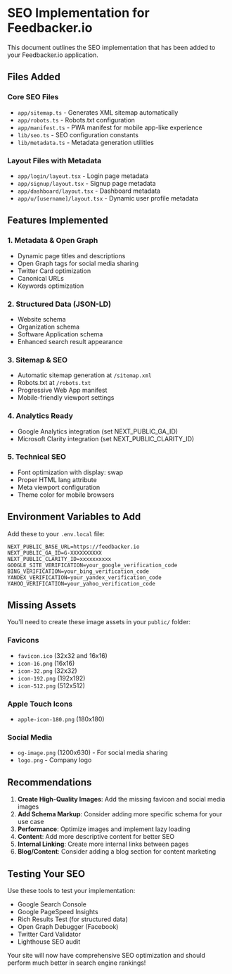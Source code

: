 # SEO Implementation for Feedbacker.io

This document outlines the SEO implementation that has been added to your Feedbacker.io application.

## Files Added

### Core SEO Files

- `app/sitemap.ts` - Generates XML sitemap automatically
- `app/robots.ts` - Robots.txt configuration
- `app/manifest.ts` - PWA manifest for mobile app-like experience
- `lib/seo.ts` - SEO configuration constants
- `lib/metadata.ts` - Metadata generation utilities

### Layout Files with Metadata

- `app/login/layout.tsx` - Login page metadata
- `app/signup/layout.tsx` - Signup page metadata
- `app/dashboard/layout.tsx` - Dashboard metadata
- `app/u/[username]/layout.tsx` - Dynamic user profile metadata

## Features Implemented

### 1. Metadata & Open Graph

- Dynamic page titles and descriptions
- Open Graph tags for social media sharing
- Twitter Card optimization
- Canonical URLs
- Keywords optimization

### 2. Structured Data (JSON-LD)

- Website schema
- Organization schema
- Software Application schema
- Enhanced search result appearance

### 3. Sitemap & SEO

- Automatic sitemap generation at `/sitemap.xml`
- Robots.txt at `/robots.txt`
- Progressive Web App manifest
- Mobile-friendly viewport settings

### 4. Analytics Ready

- Google Analytics integration (set NEXT_PUBLIC_GA_ID)
- Microsoft Clarity integration (set NEXT_PUBLIC_CLARITY_ID)

### 5. Technical SEO

- Font optimization with display: swap
- Proper HTML lang attribute
- Meta viewport configuration
- Theme color for mobile browsers

## Environment Variables to Add

Add these to your `.env.local` file:

```env
NEXT_PUBLIC_BASE_URL=https://feedbacker.io
NEXT_PUBLIC_GA_ID=G-XXXXXXXXXX
NEXT_PUBLIC_CLARITY_ID=xxxxxxxxxx
GOOGLE_SITE_VERIFICATION=your_google_verification_code
BING_VERIFICATION=your_bing_verification_code
YANDEX_VERIFICATION=your_yandex_verification_code
YAHOO_VERIFICATION=your_yahoo_verification_code
```

## Missing Assets

You'll need to create these image assets in your `public/` folder:

### Favicons

- `favicon.ico` (32x32 and 16x16)
- `icon-16.png` (16x16)
- `icon-32.png` (32x32)
- `icon-192.png` (192x192)
- `icon-512.png` (512x512)

### Apple Touch Icons

- `apple-icon-180.png` (180x180)

### Social Media

- `og-image.png` (1200x630) - For social media sharing
- `logo.png` - Company logo

## Recommendations

1. **Create High-Quality Images**: Add the missing favicon and social media images
2. **Add Schema Markup**: Consider adding more specific schema for your use case
3. **Performance**: Optimize images and implement lazy loading
4. **Content**: Add more descriptive content for better SEO
5. **Internal Linking**: Create more internal links between pages
6. **Blog/Content**: Consider adding a blog section for content marketing

## Testing Your SEO

Use these tools to test your implementation:

- Google Search Console
- Google PageSpeed Insights
- Rich Results Test (for structured data)
- Open Graph Debugger (Facebook)
- Twitter Card Validator
- Lighthouse SEO audit

Your site will now have comprehensive SEO optimization and should perform much better in search engine rankings!
